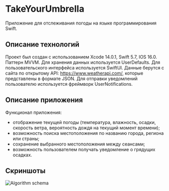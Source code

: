 # TakeYourUmbrella
Приложение для отслеживания погоды на языке программирования Swift.

## Описание технологий
Проект был создан с использованием Xcode 14.0.1, Swift 5.7, IOS 16.0. Паттерн MVVM. Для хранения данных используется UserDefaults. Для пользовательского интерфейса используется SwiftUI. Данные берутся с сайта по открытому API: https://www.weatherapi.com/, которые представлены в формате JSON. Для отправки уведомлений пользователю используется фреймворк UserNotifications.

## Описание приложения
Функционал приложения:
* отображение текущей погоды (температура, влажность, осадки, скорость ветра, вероятность дождя на текущий момент времени);
* возможность поиска местоположения по названию города, региона или страны;
* сохранение выбранного местоположения между сеансами;
* возможность пользователем получать уведомление о грядущих осадках.

## Скриншоты
![Algorithm schema](./Screenshots.png)
